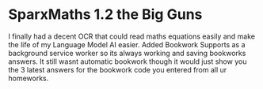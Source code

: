 # SparxMaths 1.2 the Big Guns

I finally had a decent OCR that could read maths equations easily and make the life of my Language Model AI easier.
Added Bookwork Supports as a background service worker so its always working and saving bookworks answers. It still wasnt automatic bookwork though it would just show you the 3 latest answers for the bookwork code you entered from all ur homeworks.
